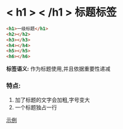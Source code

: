 # < h1 > < /h1 > 标题标签
````html
<h1>一级标题</h1>
<h2></h2>
<h3></h3>
<h4></h4>
<h5></h5>
<h6></h6>
````

**标签语义:** 作为标题使用,并且依据重要性递减

### 特点:
1. 加了标题的文字会加粗,字号变大
2. 一个标题独占一行

[示例](E:/Code/WEB/html/标签/20210312213_贾清冉/html5标签/段落标签、换行标签.html)
